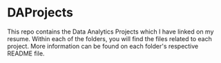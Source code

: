 # DAProjects
This repo contains the Data Analytics Projects which I have linked on my resume.
Within each of the folders, you will find the files related to each project.
More information can be found on each folder's respective README file.
